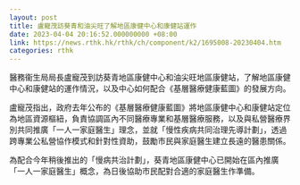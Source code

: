 ```yaml
---
layout: post
title: 盧寵茂訪葵青和油尖旺了解地區康健中心和康健站運作
date: 2023-04-04 20:16:52.000000000 +08:00
link: https://news.rthk.hk/rthk/ch/component/k2/1695008-20230404.htm
categories: rthk
---
```


醫務衞生局局長盧寵茂到訪葵青地區康健中心和油尖旺地區康健站，了解地區康健中心和康健站的運作情況，以及中心如何配合《基層醫療健康藍圖》的發展方向。
 
盧寵茂指出，政府去年公布的《基層醫療健康藍圖》將地區康健中心和康健站定位為地區資源樞紐，負責協調區內不同醫療專業和基層醫療服務，以及與私營醫療界別共同推廣「一人一家庭醫生」理念，並就「慢性疾病共同治理先導計劃」，透過跨專業公私營協作模式和針對性資助，鼓勵巿民與家庭醫生建立長遠的醫患關係。
 
為配合今年稍後推出的「慢病共治計劃」，葵青地區康健中心已開始在區內推廣「一人一家庭醫生」概念，為日後協助市民配對合適的家庭醫生作準備。

